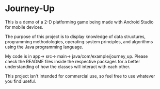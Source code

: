# Journey-Up
This is a demo of a 2-D platforming game being made with Android Studio 
for mobile devices.

The purpose of this project is to display knowledge of data structures,
programming methodologies, operating system principles, and algorithms using
the Java programming language.

My code is in app-> src-> main-> java/com/example/journey_up. Please check the
README files inside the respective packages for a better understanding of how the
classes will interact with each other.

This project isn't intended for commercial use, so feel free to use whatever you
find useful.
